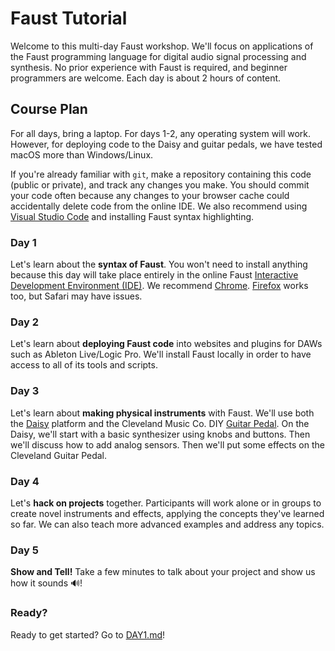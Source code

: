 # Faust Tutorial

Welcome to this multi-day Faust workshop. We'll focus on applications of the Faust programming language for digital audio signal processing and synthesis. No prior experience with Faust is required, and beginner programmers are welcome. Each day is about 2 hours of content.

## Course Plan

For all days, bring a laptop. For days 1-2, any operating system will work. However, for deploying code to the Daisy and guitar pedals, we have tested macOS more than Windows/Linux.

If you're already familiar with `git`, make a repository containing this code (public or private), and track any changes you make. You should commit your code often because any changes to your browser cache could accidentally delete code from the online IDE. We also recommend using [Visual Studio Code](https://code.visualstudio.com/) and installing Faust syntax highlighting.

### Day 1

Let's learn about the **syntax of Faust**. You won't need to install anything because this day will take place entirely in the online Faust [Interactive Development Environment (IDE)](https://faustide.grame.fr/). We recommend [Chrome](https://www.google.com/chrome/). [Firefox](https://www.mozilla.org/en-US/firefox/) works too, but Safari may have issues.

### Day 2

Let's learn about **deploying Faust code** into websites and plugins for DAWs such as Ableton Live/Logic Pro. We'll install Faust locally in order to have access to all of its tools and scripts.

### Day 3

Let's learn about **making physical instruments** with Faust. We'll use both the [Daisy](https://electro-smith.com/products/pod) platform and the Cleveland Music Co. DIY [Guitar Pedal](https://clevelandmusicco.com/hothouse-diy-digital-signal-processing-platform-kit/). On the Daisy, we'll start with a basic synthesizer using knobs and buttons. Then we'll discuss how to add analog sensors. Then we'll put some effects on the Cleveland Guitar Pedal.

### Day 4

Let's **hack on projects** together. Participants will work alone or in groups to create novel instruments and effects, applying the concepts they've learned so far. We can also teach more advanced examples and address any topics.

### Day 5

**Show and Tell!** Take a few minutes to talk about your project and show us how it sounds 🔊!

### Ready?

Ready to get started? Go to [DAY1.md](DAY1.md)!
